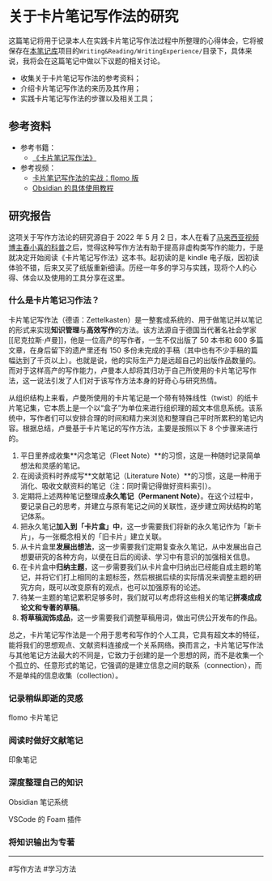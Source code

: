 # 关于卡片笔记写作法的研究

这篇笔记将用于记录本人在实践卡片笔记写作法过程中所整理的心得体会，它将被保存在[本笔记库](https://github.com/owlman/study_note)项目的`Writing&Reading/WritingExperience/`目录下，具体来说，我将会在这篇笔记中做以下议题的相关讨论。

- 收集关于卡片笔记写作法的参考资料；
- 介绍卡片笔记写作法的来历及其作用；
- 实践卡片笔记写作法的步骤以及相关工具；

## 参考资料

- 参考书籍：
  - [《卡片笔记写作法》](https://book.douban.com/subject/35503571/)
- 参考视频：
  - [卡片笔记写作法的实战：flomo 版](https://www.bilibili.com/video/BV1H34y1B7FR/)
  - [Obsidian 的具体使用教程](https://www.bilibili.com/video/BV1H44y1n71k/)

## 研究报告

这项关于写作方法论的研究源自于 2022 年 5 月 2 日，本人在看了[马来西亚视频博主春小喜的科普](https://www.bilibili.com/video/BV16T4y197ka/)之后，觉得这种写作方法有助于提高非虚构类写作的能力，于是就决定开始阅读《卡片笔记写作法》这本书。起初读的是 kindle 电子版，因初读体验不错，后来又买了纸版重新细读。历经一年多的学习与实践，现将个人的心得、体会以及使用的工具分享在这里。

### 什么是卡片笔记习作法？

卡片笔记写作法（德语：Zettelkasten）是一整套成系统的、用于做笔记并以笔记的形式来实现**知识管理**与**高效写作**的方法。该方法源自于德国当代著名社会学家[[尼克拉斯·卢曼]]，他是一位高产的写作者，一生不仅出版了 50 本书和 600 多篇文章，在身后留下的遗产里还有 150 多份未完成的手稿（其中也有不少手稿的篇幅达到了千页以上）。也就是说，他的实际生产力是远超自己的出版作品数量的。而对于这样高产的写作能力，卢曼本人却将其归功于自己所使用的卡片笔记写作法，这一说法引发了人们对于该写作方法本身的好奇心与研究热情。

从组织结构上来看，卢曼所使用的卡片笔记是一个带有特殊线性（twist）的纸卡片笔记集，它本质上是一个以“盒子”为单位来进行组织理的超文本信息系统。该系统中，写作者们可以安排合理的时间和精力来浏览和整理自己平时所累积的笔记内容。根据总结，卢曼基于卡片笔记的写作方法，主要是按照以下 8 个步骤来进行的。

1. 平日里养成收集**闪念笔记（Fleet Note）**的习惯，这是一种随时记录简单想法和灵感的笔记。
2. 在阅读资料时养成写**文献笔记（Literature Note）**的习惯，这是一种用于消化、吸收文献资料的笔记（注：同时需记得做好资料索引）。
3. 定期将上述两种笔记整理成**永久笔记（Permanent Note）**。在这个过程中，要记录自己的思考，并建立与原有笔记之间的关联性，逐步建立网状结构的笔记体系。
4. 把永久笔记**加入到「卡片盒」中**，这一步需要我们将新的永久笔记作为「新卡片」，与一张概念相关的「旧卡片」建立关联。
5. 从卡片盒里**发展出想法**，这一步需要我们定期复查永久笔记，从中发展出自己想要研究的各种方向，以便在日后的阅读、学习中有意识的加强相关信息。
6. 在卡片盒中**归纳主题**，这一步需要我们从卡片盒中归纳出已经能自成主题的笔记，并将它们打上相同的主题标签，然后根据后续的实际情况来调整主题的研究方向，既可以改变原有的观点，也可以加强原有的论述。
7. 待某一主题的笔记累积足够多时，我们就可以考虑将这些相关的笔记**拼凑成成论文和专著的草稿**。
8. **将草稿润饰成品**，这一步需要我们调整草稿用词，做出可供公开发布的作品。

总之，卡片笔记写作法是一个用于思考和写作的个人工具，它具有超文本的特征，能将我们的思想观点、文献资料连接成一个关系网络。换而言之，卡片笔记写作法与其他笔记方法最大的不同是，它致力于创建的是一个思想的网，而不是收集一个个孤立的、任意形式的笔记，它强调的是建立信息之间的联系（connection），而不是单纯的信息收集（collection）。

### 记录稍纵即逝的灵感

flomo 卡片笔记

### 阅读时做好文献笔记

印象笔记

### 深度整理自己的知识

Obsidian 笔记系统

VSCode 的 Foam 插件

### 将知识输出为专著

---

#写作方法 #学习方法
